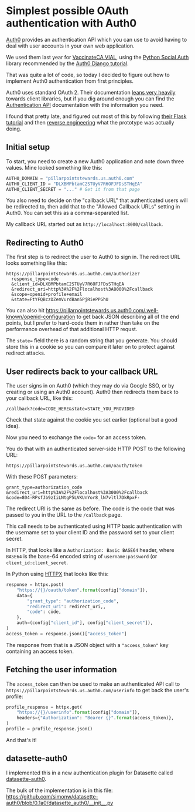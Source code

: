 # Simplest possible OAuth authentication with Auth0

[Auth0](https://auth0.com/) provides an authentication API which you can use to avoid having to deal with user accounts in your own web application.

We used them last year for [VaccinateCA VIAL](https://github.com/CAVaccineInventory/vial), using the [Python Social Auth](https://github.com/python-social-auth/social-app-django) library recommended by the [Auth0 Django tutorial](https://auth0.com/docs/quickstart/webapp/django/01-login).

That was quite a lot of code, so today I decided to figure out how to implement Auth0 authentication from first principles.

Auth0 uses standard OAuth 2. Their documentation [leans very heavily](https://auth0.com/docs/quickstart/webapp) towards client libraries, but if you dig around enough you can find the [Authentication API](https://auth0.com/docs/api/authentication) documentation with the information you need.

I found that pretty late, and figured out most of this by following [their Flask tutorial](https://auth0.com/docs/quickstart/webapp/python) and then [reverse engineering](https://github.com/natbat/pillarpointstewards/issues/6) what the prototype was actually doing.

## Initial setup

To start, you need to create a new Auth0 application and note down three values. Mine looked something like this:
```python
AUTH0_DOMAIN = "pillarpointstewards.us.auth0.com"
AUTH0_CLIENT_ID = "DLXBMPbtamC2STUyV7R6OFJFDsSTHqEA"
AUTH0_CLIENT_SECRET = "..." # Get it from that page
```
You also need to decide on the "callback URL" that authenticated users will be redirected to, then add that to the "Allowed Callback URLs" setting in Auth0. You can set this as a comma-separated list.

My callback URL started out as `http://localhost:8000/callback`.

## Redirecting to Auth0

The first step is to redirect the user to Auth0 to sign in. The redirect URL looks something like this:
```
https://pillarpointstewards.us.auth0.com/authorize?
  response_type=code
  &client_id=DLXBMPbtamC2STUyV7R6OFJFDsSTHqEA
  &redirect_uri=http%3A%2F%2Flocalhost%3A8000%2Fcallback
  &scope=openid+profile+email
  &state=FtYFQBczDZemVurdBan5PjRiePPGhU
```
You can also hit https://pillarpointstewards.us.auth0.com/.well-known/openid-configuration to get back JSON describing all of the end points, but I prefer to hard-code them in rather than take on the performance overhead of that additional HTTP requst.

The `state=` field there is a random string that you generate. You should store this in a cookie so you can compare it later on to protect against redirect attacks.

## User redirects back to your callback URL

The user signs in on Auth0 (which they may do via Google SSO, or by creating or using an Auth0 account). Auth0 then redirects them back to your callback URL, like this:

    /callback?code=CODE_HERE&state=STATE_YOU_PROVIDED

Check that state against the cookie you set earlier (optional but a good idea).

Now you need to exchange the `code=` for an access token.

You do that with an authenticated server-side HTTP POST to the following URL:

`https://pillarpointstewards.us.auth0.com/oauth/token`

With these POST parameters:

```
grant_type=authorization_code
&redirect_uri=http%3A%2F%2Flocalhost%3A3000%2Fcallback
&code=804-RPsfJb9zIiLNtgP5LVKUnYor8_lN7vltl7DkRpxF-
```
The redirect URI is the same as before. The code is the code that was passed to you in the URL to the `/callback` page.

This call needs to be authenticated using HTTP basic authentication with the username set to your client ID and the password set to your client secret.

In HTTP, that looks like a `Authorization: Basic BASE64` header, where `BASE64` is the base-64 encoded string of `username:password` (or `client_id:client_secret`.

In Python using [HTTPX](https://www.python-httpx.org) that looks like this:

```python
response = httpx.post(
    "https://{}/oauth/token".format(config["domain"]),
    data={
        "grant_type": "authorization_code",
        "redirect_uri": redirect_uri,,
        "code": code,
    },
    auth=(config["client_id"], config["client_secret"]),
)
access_token = response.json()["access_token"]
```
The response from that is a JSON object with a `"access_token"` key containing an access token.

## Fetching the user information

The `access_token` can then be used to make an authenticated API call to `https://pillarpointstewards.us.auth0.com/userinfo` to get back the user's profile:

```python
profile_response = httpx.get(
    "https://{}/userinfo".format(config["domain"]),
    headers={"Authorization": "Bearer {}".format(access_token)},
)
profile = profile_response.json()
```
And that's it!

## datasette-auth0

I implemented this in a new authentication plugin for Datasette called [datasette-auth0](https://datasette.io/plugins/datasette-auth0).

The bulk of the implementation is in this file: <https://github.com/simonw/datasette-auth0/blob/0.1a0/datasette_auth0/__init__.py>
